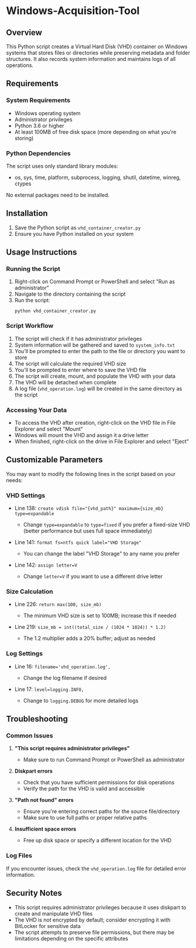 # Windows-Acquisition-Tool

## Overview
This Python script creates a Virtual Hard Disk (VHD) container on Windows systems that stores files or directories while preserving metadata and folder structures. It also records system information and maintains logs of all operations.

## Requirements

### System Requirements
- Windows operating system
- Administrator privileges
- Python 3.6 or higher
- At least 100MB of free disk space (more depending on what you're storing)

### Python Dependencies
The script uses only standard library modules:
- os, sys, time, platform, subprocess, logging, shutil, datetime, winreg, ctypes

No external packages need to be installed.

## Installation
1. Save the Python script as `vhd_container_creator.py`
2. Ensure you have Python installed on your system

## Usage Instructions

### Running the Script
1. Right-click on Command Prompt or PowerShell and select "Run as administrator"
2. Navigate to the directory containing the script
3. Run the script:
   ```
   python vhd_container_creator.py
   ```

### Script Workflow
1. The script will check if it has administrator privileges
2. System information will be gathered and saved to `system_info.txt`
3. You'll be prompted to enter the path to the file or directory you want to store
4. The script will calculate the required VHD size
5. You'll be prompted to enter where to save the VHD file
6. The script will create, mount, and populate the VHD with your data
7. The VHD will be detached when complete
8. A log file (`vhd_operation.log`) will be created in the same directory as the script

### Accessing Your Data
- To access the VHD after creation, right-click on the VHD file in File Explorer and select "Mount"
- Windows will mount the VHD and assign it a drive letter
- When finished, right-click on the drive in File Explorer and select "Eject"

## Customizable Parameters

You may want to modify the following lines in the script based on your needs:

### VHD Settings
- Line 138: `create vdisk file="{vhd_path}" maximum={size_mb} type=expandable`
  - Change `type=expandable` to `type=fixed` if you prefer a fixed-size VHD (better performance but uses full space immediately)

- Line 141: `format fs=ntfs quick label="VHD Storage"`
  - You can change the label "VHD Storage" to any name you prefer

- Line 142: `assign letter=V`
  - Change `letter=V` if you want to use a different drive letter

### Size Calculation
- Line 226: `return max(100, size_mb)`
  - The minimum VHD size is set to 100MB; increase this if needed

- Line 219: `size_mb = int((total_size / (1024 * 1024)) * 1.2)`
  - The 1.2 multiplier adds a 20% buffer; adjust as needed

### Log Settings
- Line 16: `filename='vhd_operation.log',`
  - Change the log filename if desired

- Line 17: `level=logging.INFO,`
  - Change to `logging.DEBUG` for more detailed logs

## Troubleshooting

### Common Issues
1. **"This script requires administrator privileges"**
   - Make sure to run Command Prompt or PowerShell as administrator

2. **Diskpart errors**
   - Check that you have sufficient permissions for disk operations
   - Verify the path for the VHD is valid and accessible

3. **"Path not found" errors**
   - Ensure you're entering correct paths for the source file/directory
   - Make sure to use full paths or proper relative paths

4. **Insufficient space errors**
   - Free up disk space or specify a different location for the VHD

### Log Files
If you encounter issues, check the `vhd_operation.log` file for detailed error information.

## Security Notes
- This script requires administrator privileges because it uses diskpart to create and manipulate VHD files
- The VHD is not encrypted by default; consider encrypting it with BitLocker for sensitive data
- The script attempts to preserve file permissions, but there may be limitations depending on the specific attributes
